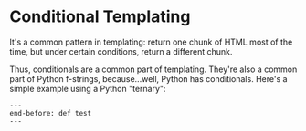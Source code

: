 # Conditional Templating

It's a common pattern in templating: return one chunk of HTML most of the time, but under certain conditions, return a different chunk.

Thus, conditionals are a common part of templating.
They're also a common part of Python f-strings, because...well, Python has conditionals.
Here's a simple example using a Python "ternary":

```{literalinclude} ../../examples/usage/conditional.py
---
end-before: def test
---
```
